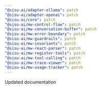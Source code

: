 ```yaml
---
"@sisu-ai/adapter-ollama": patch
"@sisu-ai/adapter-openai": patch
"@sisu-ai/core": patch
"@sisu-ai/mw-control-flow": patch
"@sisu-ai/mw-conversation-buffer": patch
"@sisu-ai/mw-error-boundary": patch
"@sisu-ai/mw-guardrails": patch
"@sisu-ai/mw-invariants": patch
"@sisu-ai/mw-react-parser": patch
"@sisu-ai/mw-register-tools": patch
"@sisu-ai/mw-tool-calling": patch
"@sisu-ai/mw-trace-viewer": patch
"@sisu-ai/mw-usage-tracker": patch
---
```


Updated documentation

